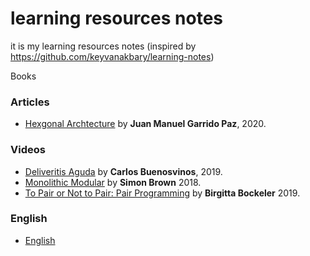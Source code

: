 # learning resources notes
it is my learning resources notes (inspired by https://github.com/keyvanakbary/learning-notes)

Books

### Articles
* [Hexgonal Archtecture](Articles/Hexagonal.Architecture.by.Juan.Manuel.Garrido.Paz.md) by **Juan Manuel Garrido Paz**, 2020.


### Videos
* [Deliveritis Aguda](Videos/Deliveritis.Aguda.by.Carlos.Buenosvinos.md) by **Carlos Buenosvinos**, 2019.
* [Monolithic Modular](Videos/Monolithic.Modular.by.Simon.Brown.md) by **Simon Brown** 2018.
* [To Pair or Not to Pair: Pair Programming](Videos/to.pair.or.not.to.pair.by.Birgitta.Bockeler.md) by **Birgitta Bockeler** 2019.

### English
* [English](English/English.md)
